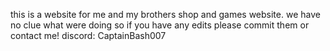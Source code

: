 this is a website for me and my brothers shop and games website. we have no clue what were doing so if you have any edits please commit them or contact me! discord: CaptainBash007
